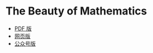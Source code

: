 # The Beauty of Mathematics

- [PDF 版](https://tomben.me/the-beauty-of-mathematics/the-beauty-of-mathematics.pdf)
- [网页版](https://tomben.me/posts/2019/11/17/the-beauty-of-mathematics.html)
- [公众号版](https://mp.weixin.qq.com/s/mcBtc-QpuEAbJ4kyLRCniQ)
